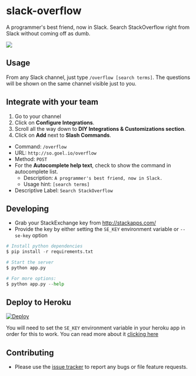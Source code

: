 # slack-overflow

A programmer's best friend, now in Slack. Search StackOverflow right from Slack without coming off as dumb.

![](http://i.imgur.com/c9HuKw8.gif)

## Usage

From any Slack channel, just type `/overflow [search terms]`. The questions will be shown on the same channel visible just to you.

## Integrate with your team

1. Go to your channel
2. Click on **Configure Integrations**.
3. Scroll all the way down to **DIY Integrations & Customizations section**.
4. Click on **Add** next to **Slash Commands**.
  - Command: `/overflow`
  - URL: `http://so.goel.io/overflow`
  - Method: `POST`
  - For the **Autocomplete help text**, check to show the command in autocomplete list.
    - Description: `A programmer's best friend, now in Slack.`
    - Usage hint: `[search terms]`
  - Descriptive Label: `Search StackOverflow`

## Developing

* Grab your StackExchange key from http://stackapps.com/
* Provide the key by either setting the `SE_KEY` environment variable or
`--se-key` option

```python
# Install python dependencies
$ pip install -r requirements.txt

# Start the server
$ python app.py

# For more options:
$ python app.py --help
```

## Deploy to Heroku

[![Deploy](https://www.herokucdn.com/deploy/button.png)](https://heroku.com/deploy)

You will need to set the `SE_KEY` environment variable in your heroku app in order for this to work. You can read more about it [clicking here](https://devcenter.heroku.com/articles/config-vars#setting-up-config-vars-for-a-deployed-application)


## Contributing

- Please use the [issue tracker](https://github.com/karan/slack-overflow/issues) to report any bugs or file feature requests.
